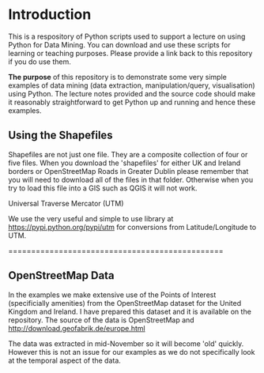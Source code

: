 <h1>Introduction</h1>
This is a respository of Python scripts used to support a lecture on using Python for Data Mining. You can download and use these scripts for learning or teaching purposes. Please provide a link back to this repository if you do use them. 

<strong>The purpose</strong> of this repository is to demonstrate some very simple examples of data mining (data extraction, manipulation/query, visualisation) using Python. The lecture notes provided and the source code should make it reasonably straightforward to get Python up and running and hence these examples. 

<h2>Using the Shapefiles</h2>
Shapefiles are not just one file. They are a composite collection of four or five files. When you download the 'shapefiles' for either UK and Ireland borders or OpenStreetMap Roads in Greater Dublin please remember that you will need to download all of the files in that folder. Otherwise when you try to load this file into a GIS such as QGIS it will not work. 

Universal Traverse Mercator (UTM)

We use the very useful and simple to use library at https://pypi.python.org/pypi/utm for conversions from Latitude/Longitude to UTM. 

===============================================
<h2>OpenStreetMap Data</h2>

In the examples we make extensive use of the Points of Interest (specificially amenities) from the OpenStreetMap dataset for the United Kingdom and Ireland. I have prepared this dataset and it is available on the repository. The source of the data is OpenStreetMap and http://download.geofabrik.de/europe.html

The data was extracted in mid-November so it will become 'old' quickly. However this is not an issue for our examples as we do not specifically look at the temporal aspect of the data. 

